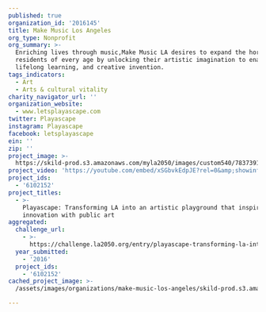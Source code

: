 ```yaml
---
published: true
organization_id: '2016145'
title: Make Music Los Angeles
org_type: Nonprofit
org_summary: >-
  Enriching lives through music,Make Music LA desires to expand the horizons of
  residents of every age by unlocking their artistic imagination to enable
  lifelong learning, and creative invention.
tags_indicators:
  - Art
  - Arts & cultural vitality
charity_navigator_url: ''
organization_website:
  - www.letsplayascape.com
twitter: Playascape
instagram: Playascape
facebook: letsplayascape
ein: ''
zip: ''
project_image: >-
  https://skild-prod.s3.amazonaws.com/myla2050/images/custom540/7837391883741-team88.jpg
project_video: 'https://youtube.com/embed/xSGbvkEdpJE?rel=0&amp;showinfo=0'
project_ids:
  - '6102152'
project_titles:
  - >-
    Playascape: Transforming LA into an artistic playground that inspires
    innovation with public art
aggregated:
  challenge_url:
    - >-
      https://challenge.la2050.org/entry/playascape-transforming-la-into-an-artistic-playground-that-inspires-innovation-with-public-art
  year_submitted:
    - '2016'
  project_ids:
    - '6102152'
cached_project_image: >-
  /assets/images/organizations/make-music-los-angeles/skild-prod.s3.amazonaws.com/myla2050/images/custom540/7837391883741-team88.jpg

---
```


